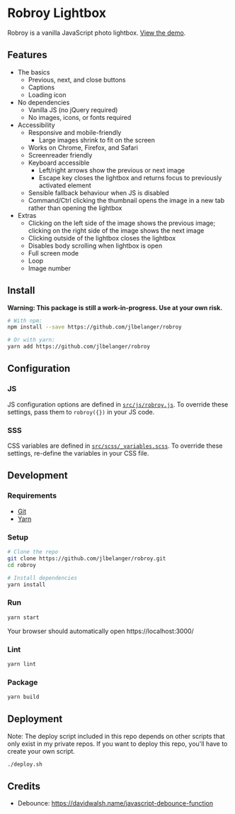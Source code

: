 # Robroy Lightbox

Robroy is a vanilla JavaScript photo lightbox. [View the demo](https://robroy.jennybelanger.com/).

## Features

- The basics
	- Previous, next, and close buttons
	- Captions
	- Loading icon
- No dependencies
	- Vanilla JS (no jQuery required)
	- No images, icons, or fonts required
- Accessibility
	- Responsive and mobile-friendly
		- Large images shrink to fit on the screen
	- Works on Chrome, Firefox, and Safari
	- Screenreader friendly
	- Keyboard accessible
		- Left/right arrows show the previous or next image
		- Escape key closes the lightbox and returns focus to previously activated element
	- Sensible fallback behaviour when JS is disabled
	- Command/Ctrl clicking the thumbnail opens the image in a new tab rather than opening the lightbox
- Extras
	- Clicking on the left side of the image shows the previous image; clicking on the right side of the image shows the next image
	- Clicking outside of the lightbox closes the lightbox
	- Disables body scrolling when lightbox is open
	- Full screen mode
	- Loop
	- Image number

## Install

**Warning: This package is still a work-in-progress. Use at your own risk.**

```bash
# With npm:
npm install --save https://github.com/jlbelanger/robroy

# Or with yarn:
yarn add https://github.com/jlbelanger/robroy
```

## Configuration

### JS

JS configuration options are defined in [`src/js/robroy.js`](https://github.com/jlbelanger/robroy/blob/main/src/js/robroy.js). To override these settings, pass them to `robroy({})` in your JS code.

### SSS

CSS variables are defined in [`src/scss/_variables.scss`](https://github.com/jlbelanger/robroy/blob/main/scss/_variables.scss). To override these settings, re-define the variables in your CSS file.

## Development

### Requirements

- [Git](https://git-scm.com/)
- [Yarn](https://classic.yarnpkg.com/en/docs/install)

### Setup

``` bash
# Clone the repo
git clone https://github.com/jlbelanger/robroy.git
cd robroy

# Install dependencies
yarn install
```

### Run

``` bash
yarn start
```

Your browser should automatically open https://localhost:3000/

### Lint

``` bash
yarn lint
```

### Package

``` bash
yarn build
```

## Deployment

Note: The deploy script included in this repo depends on other scripts that only exist in my private repos. If you want to deploy this repo, you'll have to create your own script.

``` bash
./deploy.sh
```

## Credits

- Debounce: https://davidwalsh.name/javascript-debounce-function
